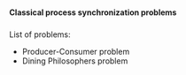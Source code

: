 #  
__Classical process synchronization problems__
  
###  
List of problems:  
- Producer-Consumer problem  
- Dining Philosophers problem

